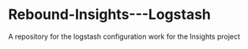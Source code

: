 # Rebound-Insights---Logstash
A repository for the logstash configuration work for the Insights project
